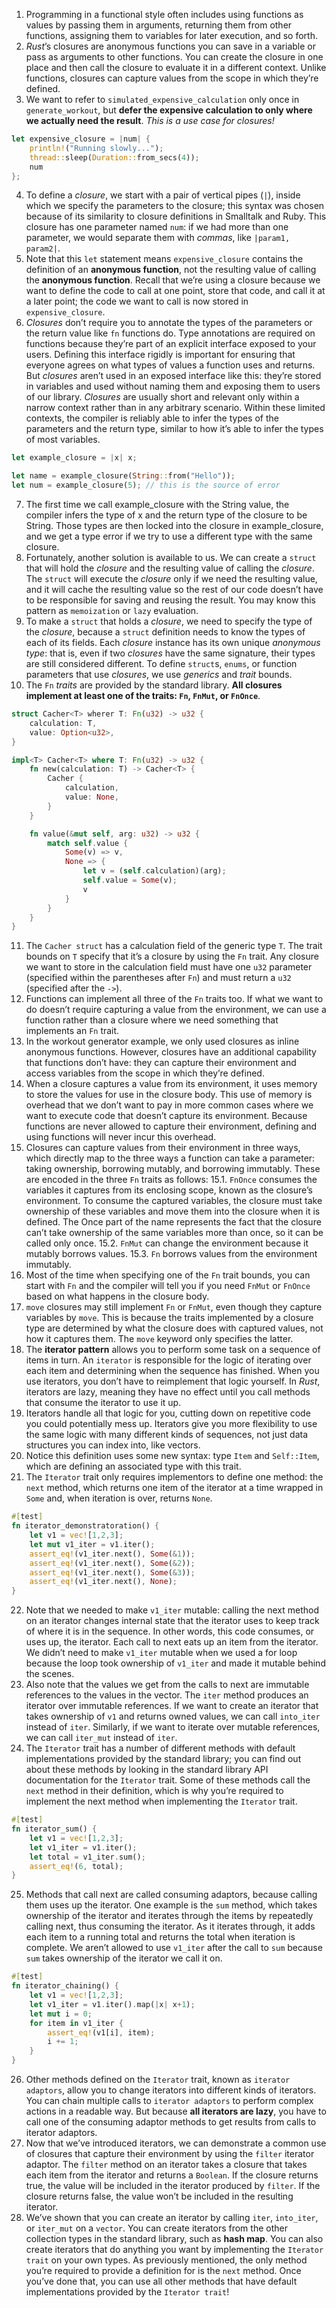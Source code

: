 1. Programming in a functional style often includes using functions as values by passing them in arguments, returning them from other functions, assigning them to variables for later execution, and so forth.
2. _Rust_’s closures are anonymous functions you can save in a variable or pass as arguments to other functions. You can create the closure in one place and then call the closure to evaluate it in a different context. Unlike functions, closures can capture values from the scope in which they’re defined.
3. We want to refer to `simulated_expensive_calculation` only once in `generate_workout`, but **defer the expensive calculation to only where we actually need the result**. _This is a use case for closures!_

```rust
let expensive_closure = |num| {
    println!("Running slowly...");
    thread::sleep(Duration::from_secs(4));
    num
};
```

4. To define a _closure_, we start with a pair of vertical pipes (`|`), inside which we specify the parameters to the closure; this syntax was chosen because of its similarity to closure definitions in Smalltalk and Ruby. This closure has one parameter named `num`: if we had more than one parameter, we would separate them with _commas_, like `|param1, param2|`.
5. Note that this `let` statement means `expensive_closure` contains the definition of an **anonymous function**, not the resulting value of calling the **anonymous function**. Recall that we’re using a closure because we want to define the code to call at one point, store that code, and call it at a later point; the code we want to call is now stored in `expensive_closure`.
6. _Closures_ don’t require you to annotate the types of the parameters or the return value like `fn` functions do. Type annotations are required on functions because they’re part of an explicit interface exposed to your users. Defining this interface rigidly is important for ensuring that everyone agrees on what types of values a function uses and returns. But _closures_ aren’t used in an exposed interface like this: they’re stored in variables and used without naming them and exposing them to users of our library. _Closures_ are usually short and relevant only within a narrow context rather than in any arbitrary scenario. Within these limited contexts, the compiler is reliably able to infer the types of the parameters and the return type, similar to how it’s able to infer the types of most variables.

```rust
let example_closure = |x| x;

let name = example_closure(String::from("Hello"));
let num = example_closure(5); // this is the source of error
```

7. The first time we call example_closure with the String value, the compiler infers the type of x and the return type of the closure to be String. Those types are then locked into the closure in example_closure, and we get a type error if we try to use a different type with the same closure.
8. Fortunately, another solution is available to us. We can create a `struct` that will hold the _closure_ and the resulting value of calling the _closure_. The `struct` will execute the _closure_ only if we need the resulting value, and it will cache the resulting value so the rest of our code doesn’t have to be responsible for saving and reusing the result. You may know this pattern as `memoization` or `lazy` evaluation.
9. To make a `struct` that holds a _closure_, we need to specify the type of the _closure_, because a `struct` definition needs to know the types of each of its fields. Each _closure_ instance has its own unique _anonymous type_: that is, even if two _closures_ have the same signature, their types are still considered different. To define `struct`s, `enums`, or function parameters that use _closures_, we use _generics_ and _trait_ bounds.
10. The `Fn` _traits_ are provided by the standard library. **All closures implement at least one of the traits: `Fn`, `FnMut`, or `FnOnce`**.

```rust
struct Cacher<T> wherer T: Fn(u32) -> u32 {
    calculation: T,
    value: Option<u32>,
}

impl<T> Cacher<T> where T: Fn(u32) -> u32 {
    fn new(calculation: T) -> Cacher<T> {
        Cacher {
            calculation,
            value: None,
        }
    }

    fn value(&mut self, arg: u32) -> u32 {
        match self.value {
            Some(v) => v,
            None => {
                let v = (self.calculation)(arg);
                self.value = Some(v);
                v
            }
        }
    }
}
```

11. The `Cacher struct` has a calculation field of the generic type `T`. The trait bounds on `T` specify that it’s a closure by using the `Fn` trait. Any closure we want to store in the calculation field must have one `u32` parameter (specified within the parentheses after `Fn`) and must return a `u32` (specified after the `->`).
12. Functions can implement all three of the `Fn` traits too. If what we want to do doesn’t require capturing a value from the environment, we can use a function rather than a closure where we need something that implements an `Fn` trait.
13. In the workout generator example, we only used closures as inline anonymous functions. However, closures have an additional capability that functions don’t have: they can capture their environment and access variables from the scope in which they’re defined.
14. When a closure captures a value from its environment, it uses memory to store the values for use in the closure body. This use of memory is overhead that we don’t want to pay in more common cases where we want to execute code that doesn’t capture its environment. Because functions are never allowed to capture their environment, defining and using functions will never incur this overhead.
15. Closures can capture values from their environment in three ways, which directly map to the three ways a function can take a parameter: taking ownership, borrowing mutably, and borrowing immutably. These are encoded in the three `Fn` traits as follows:
    15.1. `FnOnce` consumes the variables it captures from its enclosing scope, known as the closure’s environment. To consume the captured variables, the closure must take ownership of these variables and move them into the closure when it is defined. The Once part of the name represents the fact that the closure can’t take ownership of the same variables more than once, so it can be called only once.
    15.2. `FnMut` can change the environment because it mutably borrows values.
    15.3. `Fn` borrows values from the environment immutably.
16. Most of the time when specifying one of the `Fn` trait bounds, you can start with `Fn` and the compiler will tell you if you need `FnMut` or `FnOnce` based on what happens in the closure body.
17. `move` closures may still implement `Fn` or `FnMut`, even though they capture variables by `move`. This is because the traits implemented by a closure type are determined by what the closure does with captured values, not how it captures them. The `move` keyword only specifies the latter.
18. The **iterator pattern** allows you to perform some task on a sequence of items in turn. An `iterator` is responsible for the logic of iterating over each item and determining when the sequence has finished. When you use iterators, you don’t have to reimplement that logic yourself. In _Rust_, iterators are lazy, meaning they have no effect until you call methods that consume the iterator to use it up.
19. Iterators handle all that logic for you, cutting down on repetitive code you could potentially mess up. Iterators give you more flexibility to use the same logic with many different kinds of sequences, not just data structures you can index into, like vectors.
20. Notice this definition uses some new syntax: type `Item` and `Self::Item`, which are defining an associated type with this trait.
21. The `Iterator` trait only requires implementors to define one method: the `next` method, which returns one item of the iterator at a time wrapped in `Some` and, when iteration is over, returns `None`.

```rust
#[test]
fn iterator_demonstratoration() {
    let v1 = vec![1,2,3];
    let mut v1_iter = v1.iter();
    assert_eq!(v1_iter.next(), Some(&1));
    assert_eq!(v1_iter.next(), Some(&2));
    assert_eq!(v1_iter.next(), Some(&3));
    assert_eq!(v1_iter.next(), None);
}
```

22. Note that we needed to make `v1_iter` mutable: calling the next method on an iterator changes internal state that the iterator uses to keep track of where it is in the sequence. In other words, this code consumes, or uses up, the iterator. Each call to next eats up an item from the iterator. We didn’t need to make `v1_iter` mutable when we used a for loop because the loop took ownership of `v1_iter` and made it mutable behind the scenes.
23. Also note that the values we get from the calls to next are immutable references to the values in the vector. The `iter` method produces an iterator over immutable references. If we want to create an iterator that takes ownership of `v1` and returns owned values, we can call `into_iter` instead of `iter`. Similarly, if we want to iterate over mutable references, we can call `iter_mut` instead of `iter`.
24. The `Iterator` trait has a number of different methods with default implementations provided by the standard library; you can find out about these methods by looking in the standard library API documentation for the `Iterator` trait. Some of these methods call the `next` method in their definition, which is why you’re required to implement the next method when implementing the `Iterator` trait.

```rust
#[test]
fn iterator_sum() {
    let v1 = vec![1,2,3];
    let v1_iter = v1.iter();
    let total = v1_iter.sum();
    assert_eq!(6, total);
}
```

25. Methods that call next are called consuming adaptors, because calling them uses up the iterator. One example is the `sum` method, which takes ownership of the iterator and iterates through the items by repeatedly calling next, thus consuming the iterator. As it iterates through, it adds each item to a running total and returns the total when iteration is complete. We aren’t allowed to use `v1_iter` after the call to `sum` because `sum` takes ownership of the iterator we call it on.

```rust
#[test]
fn iterator_chaining() {
    let v1 = vec![1,2,3];
    let v1_iter = v1.iter().map(|x| x+1);
    let mut i = 0;
    for item in v1_iter {
        assert_eq!(v1[i], item);
        i += 1;
    }
}
```

26. Other methods defined on the `Iterator` trait, known as `iterator adaptors`, allow you to change iterators into different kinds of iterators. You can chain multiple calls to `iterator adaptors` to perform complex actions in a readable way. But because **all iterators are lazy**, you have to call one of the consuming adaptor methods to get results from calls to iterator adaptors.
27. Now that we’ve introduced iterators, we can demonstrate a common use of closures that capture their environment by using the `filter` iterator adaptor. The `filter` method on an iterator takes a closure that takes each item from the iterator and returns a `Boolean`. If the closure returns true, the value will be included in the iterator produced by `filter`. If the closure returns false, the value won’t be included in the resulting iterator.
28. We’ve shown that you can create an iterator by calling `iter`, `into_iter`, or `iter_mut` on a `vector`. You can create iterators from the other collection types in the standard library, such as **hash map**. You can also create iterators that do anything you want by implementing the `Iterator trait` on your own types. As previously mentioned, the only method you’re required to provide a definition for is the `next` method. Once you’ve done that, you can use all other methods that have default implementations provided by the `Iterator trait`!
